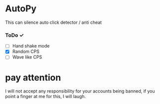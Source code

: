 # AutoPy
This can silence auto click detector / anti cheat
### ToDo ✓
- [ ] Hand shake mode
- [X] Random CPS
- [ ] Wave like CPS
# pay attention
I will not accept any responsibility for your accounts being banned, if you point a finger at me for this, I will laugh.
